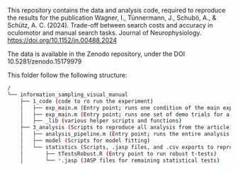 This repository contains the data and analysis code, required to reproduce the results for the publication
Wagner, I., Tünnermann, J., Schubö, A., & Schütz, A. C. (2024). Trade-off between search costs and accuracy in oculomotor and manual search tasks. Journal of Neurophysiology. https://doi.org/10.1152/jn.00488.2024

The data is available in the Zenodo repository, under the DOI 10.5281/zenodo.15179979

This folder follow the following structure:
```bash
/
└── information_sampling_visual_manual
    ├── 1_code (code to ro run the experiment)
    │   ├── exp_main.m (Entry point; runs one condition of the main experiment for a participant)
    │   ├── exp_main.m (Entry point; runs one set of demo trials for a given condition and a given participant)
    │   ├── _lib (various helper scripts and functions)
    ├── 3_analysis (Scripts to reproduce all analysis from the article)
    │   ├── analysis_pipeline.m (Entry point; runs the entire analysis pipeline end to end)
    │   ├── model (Scripts for model fitting)
    │   └── statistics (Scripts, .jasp files, and .csv exports to reproduce statistical analysis)
    │       ├── tTestsRobust.R (Entry point to run robust t-tests)
    │       └── *.jasp (JASP files for remaining statistical tests)
```
